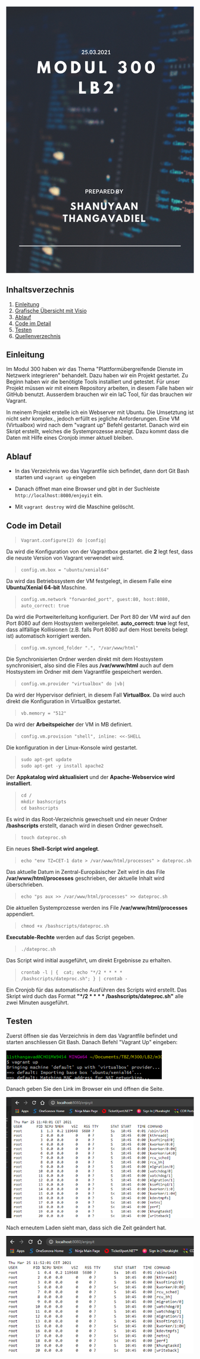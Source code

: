 ![Titelblatt_M300](images/M300_Titelblatt.png)

## Inhaltsverzechnis
1. [Einleitung](#Einleitung)
2. [Grafische Übersicht mit Visio](#Visio)
3. [Ablauf](#Ablauf)
4. [Code im Detail](#Code)
5. [Testen](#testen)
6. [Quellenverzechnis](#Quellen)

## Einleitung <a name="Einleitung"></a>

Im Modul 300 haben wir das Thema "Plattformübergreifende Dienste im Netzwerk integrieren" behandelt. Dazu haben wir ein Projekt gestartet. Zu Beginn haben wir die benötigte Tools installiert und getestet. Für unser Projekt müssen wir mit einem Repository arbeiten, in diesem Falle haben wir GitHub benutzt. Ausserdem brauchen wir ein IaC Tool, für das brauchen wir Vagrant.

In meinem Projekt erstelle ich ein Webserver mit Ubuntu. Die Umsetztung ist nicht sehr komplex., jedoch erfüllt es jegliche Anforderungen. Eine VM (Virtualbox) wird nach dem "vagrant up" Befehl gestartet. Danach wird ein Skript erstellt, welches die Systemprozesse anzeigt. Dazu kommt dass die Daten mit Hilfe eines Cronjob immer aktuell bleiben.

## Ablauf <a name="Ablauf"></a>

- In das Verzeichnis wo das Vagrantfile sich befindet, dann dort Git Bash starten und `vagrant up` eingeben

- Danach öffnet man eine Browser und gibt in der Suchleiste `http://localhost:8080/enjoyit` ein. 

- Mit `vagrant destroy` wird die Maschine gelöscht.

## Code im Detail <a name="Code"></a>
>`Vagrant.configure(2) do |config|`  

Da wird die Konfiguration von der Vagrantbox gestartet. die **2** legt fest, dass die neuste Version von Vagrant verwendet wird.

>`config.vm.box = "ubuntu/xenial64"`  

Da wird das Betriebssystem der VM festgelegt, in diesem Falle eine **Ubuntu/Xenial 64-bit** Maschine.

>`config.vm.network "forwarded_port", guest:80, host:8080, auto_correct: true`  

Da wird die Portweiterleitung konfiguriert. Der Port 80 der VM wird auf den Port 8080 auf dem Hostsystem weitergeleitet. **auto_correct: true** legt fest, dass allfällige Kollisionen (z.B. falls Port 8080 auf dem Host bereits belegt ist) automatisch korrigiert werden.

>`config.vm.synced_folder ".", "/var/www/html"`  

Die Synchronisierten Ordner werden direkt mit dem Hostsystem synchronisiert, also sind die Files aus **/var/www/html** auch auf dem Hostsystem im Ordner mit dem Vagrantfile gespeichert werden.

>`config.vm.provider "virtualbox" do |vb|`  

Da wird der Hypervisor definiert, in diesem Fall **VirtualBox**. Da wird auch direkt die Konfiguration in VirtualBox gestartet.

>`vb.memory = "512"`  

Da wird der **Arbeitspeicher** der VM in MB definiert.

>`config.vm.provision "shell", inline: <<-SHELL`  

Die konfiguration in der Linux-Konsole wird gestartet.

>`sudo apt-get update`  
>`sudo apt-get -y install apache2`  

Der **Appkatalog wird aktualisiert** und der **Apache-Webservice wird installiert**.

>`cd /`  
>`mkdir bashscripts`  
>`cd bashscripts`  

Es wird in das Root-Verzeichnis gewechselt und ein neuer Ordner **/bashscripts** erstellt, danach wird in diesen Ordner gewechselt.

>`touch dateproc.sh`  

Ein neues **Shell-Script wird angelegt**.

>`echo "env TZ=CET-1 date > /var/www/html/processes" > dateproc.sh`  

Das aktuelle Datum in Zentral-Europäsischer Zeit wird in das File **/var/www/html/processes** geschrieben, der aktuelle Inhalt wird überschrieben.

>`echo "ps aux >> /var/www/html/processes" >> dateproc.sh`  

Die aktuellen Systemprozesse werden ins File **/var/www/html/processes** appendiert.

>`chmod +x /bashscripts/dateproc.sh`  

**Executable-Rechte** werden auf das Script gegeben.

>`./dateproc.sh`  

Das Script wird initial ausgeführt, um direkt Ergebnisse zu erhalten.

>`crontab -l | {  cat; echo "*/2 * * * * /bashscripts/dateproc.sh"; } | crontab -`  

Ein Cronjob für das automatische Ausführen des Scripts wird erstellt. Das Skript wird duch das Format **"*/2 * * * * /bashscripts/dateproc.sh"** alle zwei Minuten ausgeführt.

## Testen <a name="testen"></a>

Zuerst öffnen sie das Verzeichnis in dem das Vagrantfile befindet und starten anschliessen Git Bash. Danach Befehl "Vagrant Up" eingeben:

![Testing_1](images/vagrant.png)

Danach geben Sie den Link im Browser ein und öffnen die Seite. 

![Testing_2](images/test_1.png)

Nach erneutem Laden sieht man, dass sich die Zeit geändert hat.

![Testing_2](images/test_2.png)

